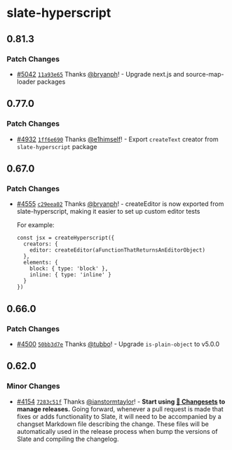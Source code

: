 # slate-hyperscript

## 0.81.3

### Patch Changes

- [#5042](https://github.com/ianstormtaylor/slate/pull/5042) [`11a93e65`](https://github.com/ianstormtaylor/slate/commit/11a93e65de4b197a43777e575caf13d7a05d5dc9) Thanks [@bryanph](https://github.com/bryanph)! - Upgrade next.js and source-map-loader packages

## 0.77.0

### Patch Changes

- [#4932](https://github.com/ianstormtaylor/slate/pull/4932) [`1ff6e690`](https://github.com/ianstormtaylor/slate/commit/1ff6e6909353a2e8088dcc8c2bacad15381652a4) Thanks [@e1himself](https://github.com/e1himself)! - Export `createText` creator from `slate-hyperscript` package

## 0.67.0

### Patch Changes

- [#4555](https://github.com/ianstormtaylor/slate/pull/4555) [`c29eea02`](https://github.com/ianstormtaylor/slate/commit/c29eea022ec943f0c63278e9058fe1267f7dff01) Thanks [@bryanph](https://github.com/bryanph)! - createEditor is now exported from slate-hyperscript, making it easier to set up custom editor tests

  For example:

  ```
  const jsx = createHyperscript({
    creators: {
      editor: createEditor(aFunctionThatReturnsAnEditorObject)
    },
    elements: {
      block: { type: 'block' },
      inline: { type: 'inline' }
    }
  })
  ```

## 0.66.0

### Patch Changes

- [#4500](https://github.com/ianstormtaylor/slate/pull/4500) [`50bb3d7e`](https://github.com/ianstormtaylor/slate/commit/50bb3d7e32d640957018831526235ca656963f1d) Thanks [@tubbo](https://github.com/tubbo)! - Upgrade `is-plain-object` to v5.0.0

## 0.62.0

### Minor Changes

- [#4154](https://github.com/ianstormtaylor/slate/pull/4154) [`7283c51f`](https://github.com/ianstormtaylor/slate/commit/7283c51feb83cb8522bc16efce09bb01c29400b9) Thanks [@ianstormtaylor](https://github.com/ianstormtaylor)! - **Start using [🦋 Changesets](https://github.com/atlassian/changesets) to manage releases.** Going forward, whenever a pull request is made that fixes or adds functionality to Slate, it will need to be accompanied by a changset Markdown file describing the change. These files will be automatically used in the release process when bump the versions of Slate and compiling the changelog.
